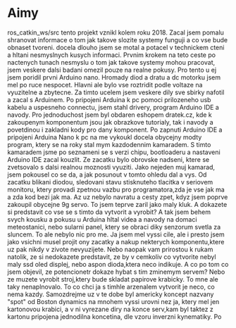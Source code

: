 # Aimy

ros_catkin_ws/src
tento projekt vznikl kolem roku 2018.
Zacal jsem pomalu shranovat informace o tom jak takove slozite systemy funguji a co vse bude obnaset tvoreni.
docela dlouho jsem se motal a potacel v technickem cteni a hltani nesmyslnych kusych informaci.
Prvnim krokem na teto ceste po nactenych tunach nesmyslu o tom jak takove systemy mohou pracovat, jsem veskere dalsi badani omezil pouze na realne pokusy.
Pro tento u ej jsem poridil prvni Arduino nano. Hromady diod a dratu a dc motorku jsem mel po ruce nespocet.
Hlavni ale bylo vse roztridit podle voltaze na vyuzitelne a zbytecne.
Za timto ucelem jsem veskere dily sve sbirky nafotil a zacal s Arduinem.
Po pripojeni Arduina k pc pomoci prilozeneho usb kabelu a uspesneho connectu, jsem stahl drivery, program Arduino IDE a navody.
Pro jednoduchost jsem byl obdaren eshopem dratek.cz, kde k zakoupenym komponentum jsou jak obrazkove tutorialy, tak i navody a povetdinou i zakladni kody pro dany komponent.
Po zapnuti Arduino IDE a pripojeni Arduina Nano k pc na me vykoukl docela obycejny modty program, ktery se na roky stal mym kazdodennim kamaradem.
S timto kamaradem jsme po seznameni se s verzi chipu, bootloaderu a nastaveni Arduino IDE zacal kouzlit.
Ze zacatku bylo obrovske nadseni, ktere se zvetsovalo s dalsi realnou moznosti vyuziti. Jako nejeden muj kamarad, jsem pokousel co se da, a jak posunout v tomto ohledu dal a vys.
Od zacatku blikani diodou, sledovani stavu stisknuteho tlacitka v seriovem monitoru, ktery provadi zpetnou vazbu pro programatora,zda je vse jak ma a zda kod bezi jak ma.
Az uz nebylo navratu a cesty zpet, kdyz jsem poprve zakoupil obycejne 9g servo. To jsem teprve zaril jako maly kluk. A dokazete si predstavit co vse se s timto da vytvorit a vyrobit?
A tak jsem behem svych kousku a pokusu u Arduina hltal videa a navody na domaci meteostanici, nebo sularni panel, ktery se obraci diky senzorum svetla za sluncem. To ale nebylo nic pro me.
Ja jsem mel vyssi cile, ale i presto jsem jako vsichni musel projit ony zacatky a nakup nekterych komponentu,ktere uz pak nikdy v zivote nevyuzijete. Nebo naopak vam prirostou k rukam natolik, ze si nedokazete predstavit, ze by v cemkoliv co vytvorite nebyl maly ssd oled displej, nebo aspon dioda,ktera neco indikuje.
A co po tom co jsem objevil, ze potencionetr dokaze hybat s tim zminemym servem? Nebo ze muzete vyrobit stroj,ktery bude skladat papirove krabicky.
To mne ale taky nenaplnovalo. To co chci ja s timhle arzenalem vytvorit je neco, co nema kazdy. Samozdrejme uz v te dobe byl americky koncept nazvany "spot" od Boston dynamics na mnohem vyssi urovni nez ja, ktery mel jen kartonovou krabici, 
a v ni vyrezane diry na konce serv,kam byl taktez z kartonu pripojena jednodilna koncetina,
dle vzoru inverzni kynematiky. Po 























